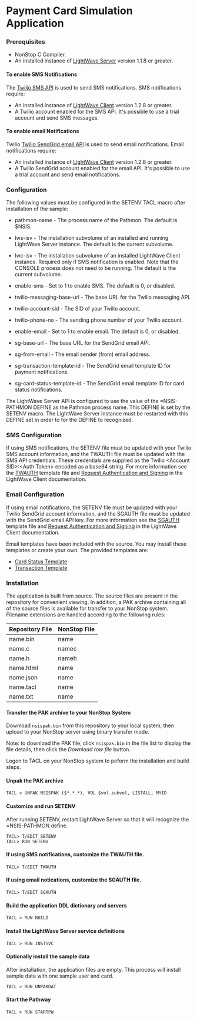 # Payment Card Simulation Application

### Prerequisites

+ NonStop C Compiler.
+ An installed instance of [LightWave Server](https://docs.nuwavetech.com/lightwave-server) version 1.1.8 or greater.

#### To enable SMS Notifications
The [Twilio SMS API](https://www.twilio.com/en-us/messaging/channels/sms) is used to send SMS notifications. SMS notifications require:
+ An installed instance of [LightWave Client](https://docs.nuwavetech.com/lightwave-client) version 1.2.8 or greater.
+ A Twilio account enabled for the SMS API. It's possible to use a trial account and send SMS messages.

#### To enable email Notifications
Twilio [Twilio SendGrid email API](https://sendgrid.com/en-us/solutions/email-api) is used to send email notifications. Email notifications require:
+ An installed instance of [LightWave Client](https://docs.nuwavetech.com/lightwave-client) version 1.2.8 or greater.
+ A Twilio SendGrid account enabled for the email API. It's possible to use a trial account and send email notifications.

### Configuration
The following values must be configured in the SETENV TACL macro after installation of the sample:

+ pathmon-name - The process name of the Pathmon. The default is $NSIS.
+ lws-isv - The installation subvolume of an installed and running LightWave Server instance. The default is the current subvolume.
+ lwc-isv - The installation subvolume of an installed LightWave Client instance. Required only if SMS notification is enabled. Note that the CONSOLE process does not need to be running. The default is the current subvolume.

+ enable-sms - Set to 1 to enable SMS. The default is 0, or disabled.
+ twilio-messaging-base-url - The base URL for the Twilio messaging API.
+ twilio-account-sid - The SID of your Twilio account.
+ twilio-phone-no - The sending phone number of your Twilio account.

+ enable-email - Set to 1 to enable email. The default is 0, or disabled.
+ sg-base-url - The base URL for the SendGrid email API.
+ sg-from-email - The email sender (from) email address.
+ sg-transaction-template-id - The SendGrid email template ID for payment notifications.
+ sg-card-status-template-id - The SendGrid email template ID for card status notifications.

The LightWave Server API is configured to use the value of the =NSIS-PATHMON DEFINE as the Pathmon process name. This DEFINE is set by the SETENV macro. The LightWave Server instance must be restarted with this DEFINE set in order to for the DEFINE to recognized.

### SMS Configuration
If using SMS notifications, the SETENV file must be updated with your Twilio SMS account information, and the TWAUTH file must be updated with the SMS API credentials. These credentials are supplied as the Twilio \<Account SID\>:\<Auth Token\> encoded as a base64 string. For more information see the [TWAUTH](./resources/twauth.txt) template file and [Request Authentication and Signing](https://docs.nuwavetech.com/lightwave-client/1.2.7/request-authentication-and-signing#id-(1.2.7_r4)RequestAuthenticationandSigning-GenericAuthorizationHeaderwithToken) in the LightWave Client documentation.

### Email Configuration
If using email notifications, the SETENV file must be updated with your Twilio SendGrid account information, and the SGAUTH file must be updated with the SendGrid email API key. For more information see the [SGAUTH](./resources/sgauth.txt) template file and [Request Authentication and Signing](https://docs.nuwavetech.com/lightwave-client/1.2.7/request-authentication-and-signing#id-(1.2.7_r4)RequestAuthenticationandSigning-GenericAuthorizationHeaderwithToken) in the LightWave Client documentation.

Email templates have been included with the source. You may install these templates or create your own. The provided templates are:
  + [Card Status Template](./resources/tmplstat.html)
  + [Transaction Template](./resources/tmpltran.html)

### Installation

The application is built from source. The source files are present in the repository for convenient viewing.
In addition, a PAK archive containing all of the source files is available for transfer to your NonStop system. Filename extensions are handled according to the following rules:

| Repository File | NonStop File |
| -- | -- |
| name.bin | name |
| name.c   | namec |
| name.h   | nameh |
| name.html | name |
| name.json | name |
| name.tacl | name |
| name.txt | name |

#### Transfer the PAK archive to your NonStop System

Download `nsispak.bin` from this repository to your local system, then upload to your NonStop server using binary transfer mode.

Note: to download the PAK file, click `nsispak.bin` in the file list to display the file details, then click the *Download row file* button.

Logon to TACL on your NonStop system to peform the installation and build steps.

#### Unpak the PAK archive
```
TACL > UNPAK NSISPAK ($*.*.*), VOL $vol.subvol, LISTALL, MYID
```
#### Customize and run SETENV
After running SETENV, restart LightWave Server so that it will recognize the =NSIS-PATHMON define.
```
TACL> T/EDIT SETENV
TACL> RUN SETENV
```
#### If using SMS notifications, customize the TWAUTH file.
```
TACL> T/EDIT TWAUTH
```

#### If using email notications, customize the SGAUTH file.
```
TACL> T/EDIT SGAUTH
```

#### Build the application DDL dictionary and servers
```
TACL > RUN BUILD
```
#### Install the LightWave Server service definitions
```
TACL > RUN INSTSVC
```
#### Optionally install the sample data
After installation, the application files are empty. This process will install sample data with one sample user and card.
```
TACL > RUN UNPAKDAT
```
#### Start the Pathway
```
TACL > RUN STARTPW
```
